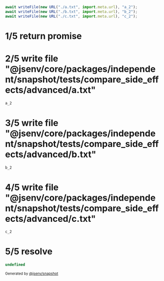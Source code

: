```js
await writeFile(new URL("./a.txt", import.meta.url), "a_2");
await writeFile(new URL("./b.txt", import.meta.url), "b_2");
await writeFile(new URL("./c.txt", import.meta.url), "c_2");
```

# 1/5 return promise

# 2/5 write file "@jsenv/core/packages/independent/snapshot/tests/compare_side_effects/advanced/a.txt"

```txt
a_2
```

# 3/5 write file "@jsenv/core/packages/independent/snapshot/tests/compare_side_effects/advanced/b.txt"

```txt
b_2
```

# 4/5 write file "@jsenv/core/packages/independent/snapshot/tests/compare_side_effects/advanced/c.txt"

```txt
c_2
```

# 5/5 resolve

```js
undefined
```

<sub>
  Generated by <a href="https://github.com/jsenv/core/tree/main/packages/independent/snapshot">@jsenv/snapshot</a>
</sub>